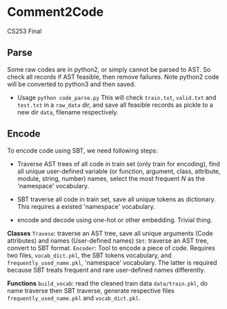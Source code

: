 # Comment2Code
CS253 Final

## Parse
Some raw codes are in python2, or simply cannot be parsed to AST. So check all records if AST feasible, then remove failures. Note python2 code will be converted to python3 and then saved.

* Usage
`python code_parse.py`
This will check `train.txt`, `valid.txt` and `test.txt` in a `raw_data` dir, and save all feasible records as pickle to a new dir `data`, filename respectively.


## Encode
To encode code using SBT, we need following steps:
* Traverse AST trees of all code in train set (only train for encoding), find all unique user-defined variable (or function, argument, class, attribute, module, string, number) names, select the most frequent $N$ as the 'namespace' vocabulary.

* SBT traverse all code in train set, save all unique tokens as dictionary. This requires a existed 'namespace' vocabulary.

* encode and decode using one-hot or other embedding. Trivial thing.

**Classes**
`Travese`: traverse an AST tree, save all unique arguments (Code attributes) and names (User-defined names)
`Sbt`: traverse an AST tree, convert to SBT format.
`Encoder`: Tool to encode a piece of code. Requires two files, `vocab_dict.pkl`, the SBT tokens vocabulary, and `frequently_used_name.pkl`, 'namespace' vocabulary. The latter is required because SBT treats frequent and rare user-defined names differently.

**Functions**
`build_vocab`: read the cleaned train data `data/train.pkl`, do name traverse then SBT traverse, generate respective files `frequently_used_name.pkl` and `vocab_dict.pkl`.




